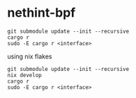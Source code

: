# nethint-bpf

```
git submodule update --init --recursive
cargo r
sudo -E cargo r <interface>
```

using nix flakes
```
git submodule update --init --recursive
nix develop
cargo r
sudo -E cargo r <interface>
```
